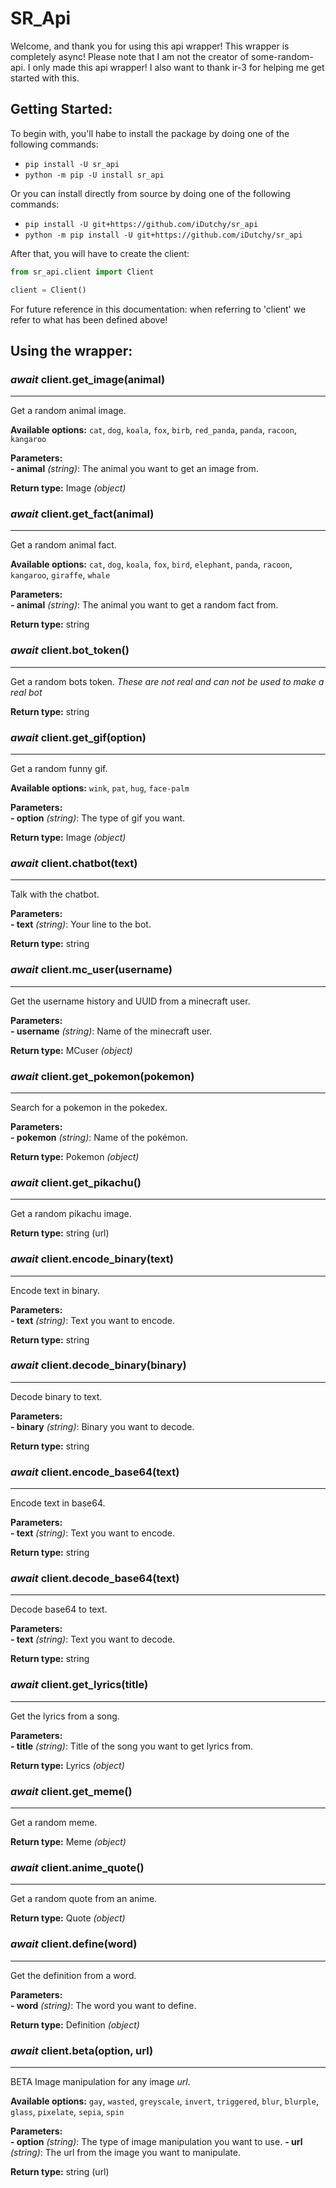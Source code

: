 # SR_Api

Welcome, and thank you for using this api wrapper! This wrapper is completely async! Please note that I am not the creator of some-random-api. I only made this api wrapper! I also want to thank ir-3 for helping me get started with this.
 
## Getting Started:

To begin with, you'll habe to install the package by doing one of the following commands:
- `pip install -U sr_api`
- `python -m pip -U install sr_api`
 
Or you can install directly from source by doing one of the following commands:
- `pip install -U git+https://github.com/iDutchy/sr_api`
- `python -m pip install -U git+https://github.com/iDutchy/sr_api`
 
After that, you will have to create the client:
```python
from sr_api.client import Client

client = Client()
```
 
For future reference in this documentation: when referring to 'client' we refer to what has been defined above!
 
  
## Using the wrapper:
 
  
  
### *await* client.get_image(animal)
---
Get a random animal image.

**Available options:** `cat`, `dog`, `koala`, `fox`, `birb`, `red_panda`, `panda`, `racoon`, `kangaroo`
  
**Parameters:**\
**- animal** *(string)*: The animal you want to get an image from.
   
**Return type:** Image *(object)*

### *await* client.get_fact(animal)
---
Get a random animal fact.

**Available options:** `cat`, `dog`, `koala`, `fox`, `bird`, `elephant`, `panda`, `racoon`, `kangaroo`, `giraffe`, `whale`
  
**Parameters:**\
**- animal** *(string)*: The animal you want to get a random fact from.
   
**Return type:** string

### *await* client.bot_token()
---
Get a random bots token. *These are not real and can not be used to make a real bot*

**Return type:** string

### *await* client.get_gif(option)
---
Get a random funny gif.

**Available options:** `wink`, `pat`, `hug`, `face-palm`

**Parameters:**\
**- option** *(string)*: The type of gif you want.

**Return type:** Image *(object)*

### *await* client.chatbot(text)
---
Talk with the chatbot.

**Parameters:**\
**- text** *(string)*: Your line to the bot.

**Return type:** string

### *await* client.mc_user(username)
---
Get the username history and UUID from a minecraft user.

**Parameters:**\
**- username** *(string)*: Name of the minecraft user.

**Return type:** MCuser *(object)*

### *await* client.get_pokemon(pokemon)
---
Search for a pokemon in the pokedex.

**Parameters:**\
**- pokemon** *(string)*: Name of the pokémon.

**Return type:** Pokemon *(object)*

### *await* client.get_pikachu()
---
Get a random pikachu image.

**Return type:** string (url)

### *await* client.encode_binary(text)
---
Encode text in binary.

**Parameters:**\
**- text** *(string)*: Text you want to encode.

**Return type:** string

### *await* client.decode_binary(binary)
---
Decode binary to text.

**Parameters:**\
**- binary** *(string)*: Binary you want to decode.

**Return type:** string

### *await* client.encode_base64(text)
---
Encode text in base64.

**Parameters:**\
**- text** *(string)*: Text you want to encode.

**Return type:** string

### *await* client.decode_base64(text)
---
Decode base64 to text.

**Parameters:**\
**- text** *(string)*: Text you want to decode.

**Return type:** string

### *await* client.get_lyrics(title)
---
Get the lyrics from a song.

**Parameters:**\
**- title** *(string)*: Title of the song you want to get lyrics from.

**Return type:** Lyrics *(object)*

### *await* client.get_meme()
---
Get a random meme.

**Return type:** Meme *(object)*

### *await* client.anime_quote()
---
Get a random quote from an anime.

**Return type:** Quote *(object)*

### *await* client.define(word)
---
Get the definition from a word.

**Parameters:**\
**- word** *(string)*: The word you want to define.

**Return type:** Definition *(object)*

### *await* client.beta(option, url)
---
BETA Image manipulation for any image *url*.

**Available options:** `gay`, `wasted`, `greyscale`, `invert`, `triggered`, `blur`, `blurple`, `glass`, `pixelate`, `sepia`, `spin`

**Parameters:**\
**- option** *(string)*: The type of image manipulation you want to use.
**- url** *(string)*: The url from the image you want to manipulate.

**Return type:** string (url)
